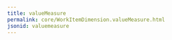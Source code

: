```yaml
---
title: valueMeasure
permalink: core/WorkItemDimension.valueMeasure.html
jsonid: valuemeasure
---
```


